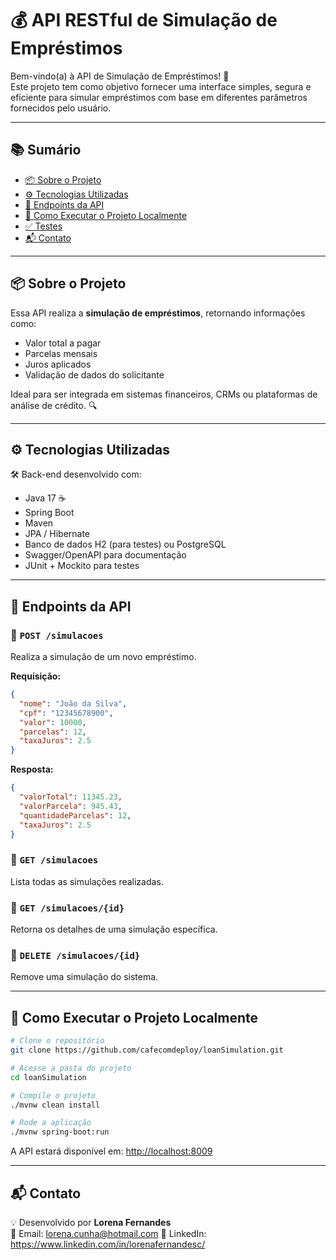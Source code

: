 # 💰 API RESTful de Simulação de Empréstimos

Bem-vindo(a) à API de Simulação de Empréstimos! 🚀  
Este projeto tem como objetivo fornecer uma interface simples, segura e eficiente para simular empréstimos com base em diferentes parâmetros fornecidos pelo usuário.

---

## 📚 Sumário

- [📦 Sobre o Projeto](#-sobre-o-projeto)
- [⚙️ Tecnologias Utilizadas](#️-tecnologias-utilizadas)
- [📡 Endpoints da API](#-endpoints-da-api)
- [🧪 Como Executar o Projeto Localmente](#-como-executar-o-projeto-localmente)
- [✅ Testes](#-testes)
- [📬 Contato](#-contato)

---

## 📦 Sobre o Projeto

Essa API realiza a **simulação de empréstimos**, retornando informações como:

- Valor total a pagar
- Parcelas mensais
- Juros aplicados
- Validação de dados do solicitante

Ideal para ser integrada em sistemas financeiros, CRMs ou plataformas de análise de crédito. 🔍

---

## ⚙️ Tecnologias Utilizadas

🛠️ Back-end desenvolvido com:

- Java 17 ☕
- Spring Boot
- Maven
- JPA / Hibernate
- Banco de dados H2 (para testes) ou PostgreSQL
- Swagger/OpenAPI para documentação
- JUnit + Mockito para testes

---

## 📡 Endpoints da API

### 🔹 `POST /simulacoes`
Realiza a simulação de um novo empréstimo.

**Requisição:**
```json
{
  "nome": "João da Silva",
  "cpf": "12345678900",
  "valor": 10000,
  "parcelas": 12,
  "taxaJuros": 2.5
}
```

**Resposta:**
```json
{
  "valorTotal": 11345.23,
  "valorParcela": 945.43,
  "quantidadeParcelas": 12,
  "taxaJuros": 2.5
}
```

### 🔹 `GET /simulacoes`
Lista todas as simulações realizadas.

### 🔹 `GET /simulacoes/{id}`
Retorna os detalhes de uma simulação específica.

### 🔹 `DELETE /simulacoes/{id}`
Remove uma simulação do sistema.

---

## 🧪 Como Executar o Projeto Localmente

```bash
# Clone o repositório
git clone https://github.com/cafecomdeploy/loanSimulation.git

# Acesse a pasta do projeto
cd loanSimulation

# Compile o projeto
./mvnw clean install

# Rode a aplicação
./mvnw spring-boot:run
```

A API estará disponível em: [http://localhost:8009](http://localhost:8009)


---

## 📬 Contato

💡 Desenvolvido por **Lorena Fernandes**  
📧 Email: lorena.cunha@hotmail.com
🔗 LinkedIn: https://www.linkedin.com/in/lorenafernandesc/
